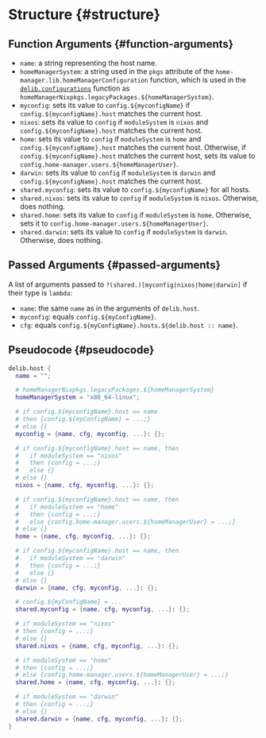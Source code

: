 # Structure {#structure}

## Function Arguments {#function-arguments}
- `name`: a string representing the host name.
- `homeManagerSystem`: a string used in the `pkgs` attribute of the `home-manager.lib.homeManagerConfiguration` function, which is used in the [`delib.configurations`](/configurations/introduction) function as `homeManagerNixpkgs.legacyPackages.${homeManagerSystem}`.
- `myconfig`: sets its value to `config.${myconfigName}` if `config.${myconfigName}.host` matches the current host.
- `nixos`: sets its value to `config` if `moduleSystem` is `nixos` and `config.${myconfigName}.host` matches the current host.
- `home`: sets its value to `config` if `moduleSystem` is `home` and `config.${myconfigName}.host` matches the current host. Otherwise, if `config.${myconfigName}.host` matches the current host, sets its value to `config.home-manager.users.${homeManagerUser}`.
- `darwin`: sets its value to `config` if `moduleSystem` is `darwin` and `config.${myconfigName}.host` matches the current host.
- `shared.myconfig`: sets its value to `config.${myconfigName}` for all hosts.
- `shared.nixos`: sets its value to `config` if `moduleSystem` is `nixos`. Otherwise, does nothing.
- `shared.home`: sets its value to `config` if `moduleSystem` is `home`. Otherwise, sets it to `config.home-manager.users.${homeManagerUser}`.
- `shared.darwin`: sets its value to `config` if `moduleSystem` is `darwin`. Otherwise, does nothing.

## Passed Arguments {#passed-arguments}
A list of arguments passed to `?(shared.)[myconfig|nixos|home|darwin]` if their type is `lambda`:

- `name`: the same `name` as in the arguments of `delib.host`.
- `myconfig`: equals `config.${myConfigName}`.
- `cfg`: equals `config.${myConfigName}.hosts.${delib.host :: name}`.

## Pseudocode {#pseudocode}
```nix
delib.host {
  name = "";

  # homeManagerNixpkgs.legacyPackages.${homeManagerSystem}
  homeManagerSystem = "x86_64-linux";

  # if config.${myconfigName}.host == name
  # then {config.${myConfigName} = ...;}
  # else {}
  myconfig = {name, cfg, myconfig, ...}: {};

  # if config.${myconfigName}.host == name, then
  #   if moduleSystem == "nixos"
  #   then {config = ...;}
  #   else {}
  # else {}
  nixos = {name, cfg, myconfig, ...}: {};

  # if config.${myconfigName}.host == name, then
  #   if moduleSystem == "home"
  #   then {config = ...;}
  #   else {config.home-manager.users.${homeManagerUser} = ...;}
  # else {}
  home = {name, cfg, myconfig, ...}: {};

  # if config.${myconfigName}.host == name, then
  #   if moduleSystem == "darwin"
  #   then {config = ...;}
  #   else {}
  # else {}
  darwin = {name, cfg, myconfig, ...}: {};

  # config.${myConfigName} = ...
  shared.myconfig = {name, cfg, myconfig, ...}: {};

  # if moduleSystem == "nixos"
  # then {config = ...;}
  # else {}
  shared.nixos = {name, cfg, myconfig, ...}: {};

  # if moduleSystem == "home"
  # then {config = ...;}
  # else {config.home-manager.users.${homeManagerUser} = ...;}
  shared.home = {name, cfg, myconfig, ...}: {};

  # if moduleSystem == "darwin"
  # then {config = ...;}
  # else {}
  shared.darwin = {name, cfg, myconfig, ...}: {};
}
```
